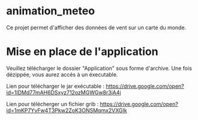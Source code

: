 # animation_meteo
Ce projet permet d'afficher des données de vent sur un carte du monde.

# Mise en place de l'application
Veuillez télécharger le dossier "Application" sous forme d'archive. Une fois dézippée, vous aurez accés à un éxecutable.

Lien pour télécharger le jar exécutable :
https://drive.google.com/open?id=1IDMd77mAH6DSxyz712ozMGWGw8r3jA4j


Lien pour télécherger un fichier grib : 
https://drive.google.com/open?id=1mKP7YvFw4T3Pkw2ZoK3ONSMqmx2VXGIk
